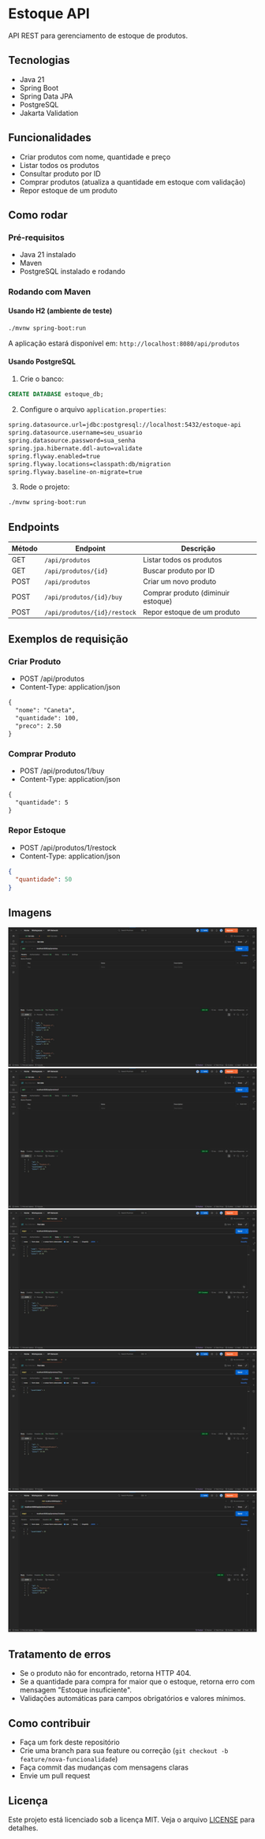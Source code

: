 # Estoque API

API REST para gerenciamento de estoque de produtos.

## Tecnologias

- Java 21
- Spring Boot
- Spring Data JPA
- PostgreSQL
- Jakarta Validation

## Funcionalidades

- Criar produtos com nome, quantidade e preço
- Listar todos os produtos
- Consultar produto por ID
- Comprar produtos (atualiza a quantidade em estoque com validação)
- Repor estoque de um produto

## Como rodar

### Pré-requisitos

- Java 21 instalado
- Maven
- PostgreSQL instalado e rodando

### Rodando com Maven

#### Usando H2 (ambiente de teste)
```bash
./mvnw spring-boot:run
```
A aplicação estará disponível em: `http://localhost:8080/api/produtos`

#### Usando PostgreSQL
1. Crie o banco:
```sql
CREATE DATABASE estoque_db;
```

2. Configure o arquivo `application.properties`:
```properties
spring.datasource.url=jdbc:postgresql://localhost:5432/estoque-api
spring.datasource.username=seu_usuario
spring.datasource.password=sua_senha
spring.jpa.hibernate.ddl-auto=validate
spring.flyway.enabled=true
spring.flyway.locations=classpath:db/migration
spring.flyway.baseline-on-migrate=true
```

3. Rode o projeto:
```bash
./mvnw spring-boot:run
```

## Endpoints

| Método | Endpoint                     | Descrição                          |
|--------|------------------------------|------------------------------------|
| GET    | `/api/produtos`              | Listar todos os produtos           |
| GET    | `/api/produtos/{id}`         | Buscar produto por ID              |
| POST   | `/api/produtos`              | Criar um novo produto              |
| POST   | `/api/produtos/{id}/buy`     | Comprar produto (diminuir estoque) |
| POST   | `/api/produtos/{id}/restock` | Repor estoque de um produto        |

## Exemplos de requisição

### Criar Produto

- POST /api/produtos
- Content-Type: application/json

```http
{
  "nome": "Caneta",
  "quantidade": 100,
  "preco": 2.50
}
```

### Comprar Produto

- POST /api/produtos/1/buy
- Content-Type: application/json
```http
{
  "quantidade": 5
}
```
### Repor Estoque

- POST /api/produtos/1/restock
- Content-Type: application/json
```json
{
  "quantidade": 50
}
```

## Imagens

![Lista de produtos](imagens/List-Products.jpeg)
![Pesquisa de produto por ID](imagens/List-Product-ID.jpeg)
![Criação de produtos](imagens/Create-Product.jpeg)
![Compra de produto](imagens/Buy-Product.jpeg)
![Restock de produto](imagens/Restock-Product.jpeg)

## Tratamento de erros

- Se o produto não for encontrado, retorna HTTP 404.
- Se a quantidade para compra for maior que o estoque, retorna erro com mensagem "Estoque insuficiente".
- Validações automáticas para campos obrigatórios e valores mínimos.

## Como contribuir

- Faça um fork deste repositório
- Crie uma branch para sua feature ou correção (`git checkout -b feature/nova-funcionalidade`)
- Faça commit das mudanças com mensagens claras
- Envie um pull request

## Licença

Este projeto está licenciado sob a licença MIT. Veja o arquivo [LICENSE](LICENSE) para detalhes.

